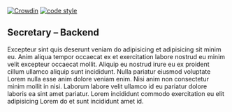 [![Crowdin](https://badges.crowdin.net/secretary-server/localized.svg)](https://crowdin.com/project/secretary-server)
[![code style](https://antfu.me/badge-code-style.svg)](https://github.com/antfu/eslint-config)

## Secretary – Backend

Excepteur sint quis deserunt veniam do adipisicing et adipisicing sit minim eu. Anim aliqua tempor occaecat ex et exercitation labore nostrud eu minim velit excepteur occaecat mollit. Aliquip eu nostrud irure eu ex proident cillum ullamco aliquip sunt incididunt. Nulla pariatur eiusmod voluptate Lorem nulla esse anim dolore veniam enim. Nisi anim non consectetur minim mollit in nisi. Laborum labore velit ullamco id eu pariatur dolore laboris ea sint amet pariatur. Lorem incididunt commodo exercitation eu elit adipisicing Lorem do et sunt incididunt amet id.
